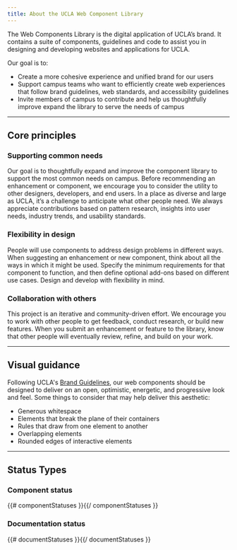 ```yaml
---
title: About the UCLA Web Component Library
---
```


The Web Components Library is the digital application of UCLA’s brand. It contains a suite of components, guidelines and code to assist you in designing and developing websites and applications for UCLA.

Our goal is to:
- Create a more cohesive experience and unified brand for our users
- Support campus teams who want to efficiently create web experiences that follow brand guidelines, web standards, and accessibility guidelines
- Invite members of campus to contribute and help us thoughtfully improve expand the library to serve the needs of campus

---

## Core principles

### Supporting common needs

Our goal is to thoughtfully expand and improve the component library to support the most common needs on campus. Before recommending an enhancement or component, we encourage you to consider the utility to other designers, developers, and end users. In a place as diverse and large as UCLA, it’s a challenge to anticipate what other people need. We always appreciate contributions based on pattern research, insights into user needs, industry trends, and usability standards.

### Flexibility in design

People will use components to address design problems in different ways. When suggesting an enhancement or new component, think about all the ways in which it might be used. Specify the minimum requirements for that component to function, and then define optional add-ons based on different use cases. Design and develop with flexibility in mind.

### Collaboration with others

This project is an iterative and community-driven effort. We encourage you to work with other people to get feedback, conduct research, or build new features. When you submit an enhancement or feature to the library, know that other people will eventually review, refine, and build on your work.

---

## Visual guidance

Following UCLA's [Brand Guidelines](https://brand.ucla.edu/), our web components should be designed to deliver on an open, optimistic, energetic, and progressive look and feel. Some things to consider that may help deliver this aesthetic:

- Generous whitespace
- Elements that break the plane of their containers
- Rules that draw from one element to another
- Overlapping elements
- Rounded edges of interactive elements


---

## Status Types

### Component status

{{# componentStatuses }}{{/ componentStatuses }}

### Documentation status

{{# documentStatuses }}{{/ documentStatuses }}
